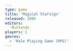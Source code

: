```yaml
---
type: game
title: 'Magical Starsign'
released: 2006
editors: 
  -Nintendo
players: 1
genres:
  - 'Role Playing Game (RPG)'
---
```

